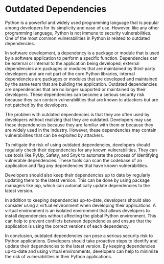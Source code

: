 # Outdated Dependencies
Python is a powerful and widely used programming language that is popular among developers for its simplicity and ease of use. However, like any other programming language, Python is not immune to security vulnerabilities. One of the most common vulnerabilities in Python is related to outdated dependencies.

In software development, a dependency is a package or module that is used by a software application to perform a specific function. Dependencies can be external or internal to the application being developed; external dependencies are packages or modules that are maintained by third-party developers and are not part of the core Python libraries, internal dependencies are packages or modules that are developed and maintained by the same team that are building the application.
Outdated dependencies are dependencies that are no longer supported or maintained by their developers. These dependencies can become a serious security risk because they can contain vulnerabilities that are known to attackers but are not patched by the developers.

The problem with outdated dependencies is that they are often used by developers without realizing that they are outdated. Developers may use these dependencies because they are familiar with them or because they are widely used in the industry. However, these dependencies may contain vulnerabilities that can be exploited by attackers.

To mitigate the risk of using outdated dependencies, developers should regularly check their dependencies for any known vulnerabilities. They can use tools like PyUp, Safety, and Snyk to automate the process of identifying vulnerable dependencies. These tools can scan the codebase of an application and flag any dependencies that have known vulnerabilities.

Developers should also keep their dependencies up to date by regularly updating them to the latest version. This can be done by using package managers like pip, which can automatically update dependencies to the latest version.

In addition to keeping dependencies up-to-date, developers should also consider using a virtual environment when developing their applications. A virtual environment is an isolated environment that allows developers to install dependencies without affecting the global Python environment. This can help to prevent conflicts between dependencies and ensure that the application is using the correct versions of each dependency.

In conclusion, outdated dependencies can pose a serious security risk to Python applications. Developers should take proactive steps to identify and update their dependencies to the latest version. By keeping dependencies up-to-date and using virtual environments, developers can help to minimize the risk of vulnerabilities in their Python applications.
